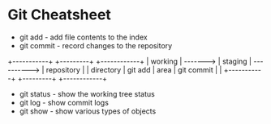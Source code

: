 Git Cheatsheet
==============

- git add     - add file contents to the index
- git commit  - record changes to the repository

 +-----------+          +---------+             +------------+
 |  working  | -------> | staging | ----------> | repository |
 | directory | git add  |  area   | git commit  |            |
 +-----------+          +---------+             +------------+

- git status  - show the working tree status
- git log     - show commit logs
- git show    - show various types of objects

